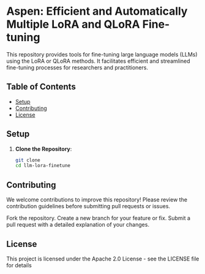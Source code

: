 # Aspen: Efficient and Automatically Multiple LoRA and QLoRA Fine-tuning

This repository provides tools for fine-tuning large language models (LLMs) using the LoRA or QLoRA methods. It facilitates efficient and streamlined fine-tuning processes for researchers and practitioners.

## Table of Contents

- [Setup](#setup)
- [Contributing](#contributing)
- [License](#license)

## Setup

1. **Clone the Repository**:
   ```bash
   git clone 
   cd llm-lora-finetune
   
## Contributing
We welcome contributions to improve this repository! Please review the contribution guidelines before submitting pull requests or issues.

Fork the repository.
Create a new branch for your feature or fix.
Submit a pull request with a detailed explanation of your changes.

## License
This project is licensed under the Apache 2.0 License - see the LICENSE file for details

